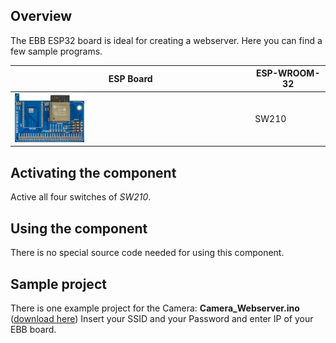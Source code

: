 ## Overview
The EBB ESP32 board is ideal for creating a webserver. Here you can find a few sample programs.

ESP Board | ESP-WROOM-32
--- | ---
<img src="/images/esp32/block_esp32_module.png"  width="30%"> | SW210

## Activating the component
Active all four switches of *SW210*.

## Using the component
There is no special source code needed for using this component.

## Sample project
There is one example project for the Camera:
**Camera_Webserver.ino** ([download here](../../source/esp32/Camera/Camera_Webserver.zip))
Insert your SSID and your Password and enter IP of your EBB board.

